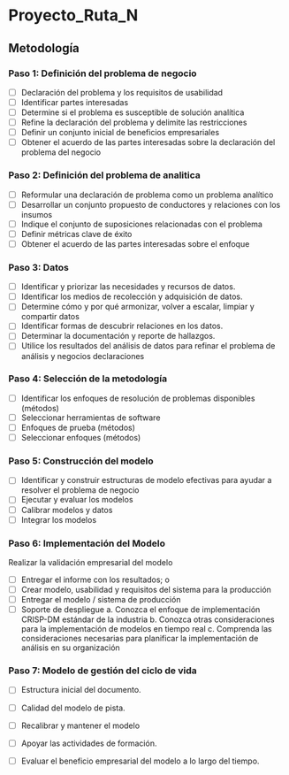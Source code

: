 # Proyecto_Ruta_N
## Metodología

### Paso 1: Definición del problema de negocio
- [ ] Declaración del problema y los requisitos de usabilidad
- [ ] Identificar partes interesadas
- [ ] Determine si el problema es susceptible de solución analítica
- [ ] Refine la declaración del problema y delimite las restricciones
- [ ] Definir un conjunto inicial de beneficios empresariales
- [ ] Obtener el acuerdo de las partes interesadas sobre la declaración del problema del negocio
### Paso 2: Definición del problema de analitica
- [ ] Reformular una declaración de problema como un problema analítico
- [ ] Desarrollar un conjunto propuesto de conductores y relaciones con los insumos
- [ ] Indique el conjunto de suposiciones relacionadas con el problema
- [ ] Definir métricas clave de éxito
- [ ] Obtener el acuerdo de las partes interesadas sobre el enfoque
### Paso 3: Datos
- [ ] Identificar y priorizar las necesidades y recursos de datos.
- [ ] Identificar los medios de recolección y adquisición de datos.
- [ ] Determine cómo y por qué armonizar, volver a escalar, limpiar y compartir datos
- [ ] Identificar formas de descubrir relaciones en los datos.
- [ ] Determinar la documentación y reporte de hallazgos.
- [ ] Utilice los resultados del análisis de datos para refinar el problema de análisis y negocios declaraciones
### Paso 4: Selección de la metodología
- [ ] Identificar los enfoques de resolución de problemas disponibles (métodos)
- [ ] Seleccionar herramientas de software
- [ ] Enfoques de prueba (métodos)
- [ ] Seleccionar enfoques (métodos)
### Paso 5: Construcción del modelo
- [ ] Identificar y construir estructuras de modelo efectivas para ayudar a resolver el problema de negocio
- [ ] Ejecutar y evaluar los modelos
- [ ] Calibrar modelos y datos
- [ ] Integrar los modelos
### Paso 6: Implementación del Modelo
Realizar la validación empresarial del modelo
- [ ] Entregar el informe con los resultados; o
- [ ] Crear modelo, usabilidad y requisitos del sistema para la producción
- [ ] Entregar el modelo / sistema de producción
- [ ] Soporte de despliegue
a. Conozca el enfoque de implementación CRISP-DM estándar de la industria
b. Conozca otras consideraciones para la implementación de modelos en tiempo real
c. Comprenda las consideraciones necesarias para planificar la implementación de análisis en su organización
### Paso 7: Modelo de gestión del ciclo de vida
- [ ] Estructura inicial del documento.
- [ ] Calidad del modelo de pista.
- [ ] Recalibrar y mantener el modelo
- [ ] Apoyar las actividades de formación.
- [ ] Evaluar el beneficio empresarial del modelo a lo largo del tiempo.




